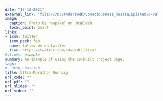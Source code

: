 ```yaml
---
date: "17-12-2021"
external_link: "file:///D:/Onderzoek/Consciousness_Russia/Epistemic-values.html"
image:
  caption: Photo by rawpixel on Unsplash
  focal_point: Smart
links:
- icon: twitter
  icon_pack: fab
  name: follow me on twitter
  link: https://twitter.com/EdwardHill1512
#slides: example
summary: An example of using the in-built project page.
tags:
#- Deep Learning
title: Ultra-Marathon Running
url_code: ""
url_pdf: ""
url_slides: ""
url_video: ""
---
```


